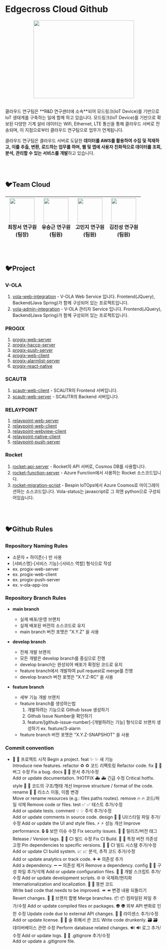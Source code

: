 # Edgecross Cloud Github
<p align="center">
  <img src="https://github.com/edgecross-cloud/.github/assets/96868951/1d192c4d-ad92-4454-bc79-dcc37660cf0e" width="80%" height="250px" />
</p>
<br>
클라우드 연구팀은 **R&D 연구센터에 소속**되어  모드링크(IoT Device)를 기반으로 IoT 생태계를 구축하는 일에 함께 하고 있습니다. 모드링크(IoT Device)를 기반으로 확보된 다양한 기계 설비 데이터는 Wifi, Ethernet, LTE 통신을 통해 클라우드 서버로 전송되며, 이 지점으로부터 클라우드 연구팀으로 업무가 연계됩니다.

클라우드 연구팀은 클라우드 서버로 도달한 **데이터를 AWS를 활용하여 수집 및 적재하고, 이를 추출, 변환, 로드하는 업무를 하며, 웹 및 앱에 사용자 친화적으로 데이터를 조회, 분석, 관리할 수 있는 서비스를 개발**하고 있습니다.

<br></br>
## 🐦Team Cloud 
| <img src="https://github.com/edgecross-cloud/.github/assets/96868951/be26cd16-d3b7-430b-9826-39fa50ea9e94" width="80" height="80" />  <br> 최창서 연구원 <br> (팀장) | <img src="https://github.com/edgecross-cloud/.github/assets/96868951/40df59aa-9943-49a7-bc4e-5853265971f8" width="80" height="80" /> <br> 유승근 연구원 <br> (팀원) | <img src="https://github.com/edgecross-cloud/.github/assets/96868951/18cc7ef1-77e8-43fe-b544-05c9035a5654" width="80" height="80" /> <br> 고민지 연구원 <br> (팀원) | <img src="https://github.com/edgecross-cloud/.github/assets/96868951/2020e122-58df-4b1c-8371-13f5e986d54c" width="80" height="80" /> <br> 김진성 연구원 <br> (팀원) |
|:---:|:---:|:---:|:---:|

<br></br>
## 🐦Project

### V-OLA
1. [vola-web-integration](https://github.com/edgecross-cloud/vola-web-integration) - V-OLA Web Service 입니다. Frontend(JQuery), Backend(Java Spring)가 함께 구성되어 있는 프로젝트입니다.
2. [vola-admin-integration](https://github.com/edgecross-cloud/vola-admin-integration) - V-OLA 관리자 Service 입니다. Frontend(JQuery), Backend(Java Spring)가 함께 구성되어 있는 프로젝트입니다.

### PROGIX
1. [progix-web-server](https://github.com/edgecross-cloud/progix-web-server)
2. [progix-haccp-server](https://github.com/edgecross-cloud/progix-haccp-server)
3. [progix-push-server](https://github.com/edgecross-cloud/progix-push-server)
4. [progix-web-client](https://github.com/edgecross-cloud/progix-web-client)
5. [progix-alarmlist-server](https://github.com/edgecross-cloud/progix-alarmlist-server)
6. [progix-react-native](https://github.com/edgecross-cloud/progix-react-native)

### SCAUTR 
1. [scautr-web-client](https://github.com/edgecross-cloud/scautr-web-server) - SCAUTR의 Frontend 서버입니다.
2. [scautr-web-server](https://github.com/edgecross-cloud/scautr-web-client) - SCAUTR의 Backend 서버입니다. 

### RELAYPOINT
1. [relaypoint-web-server](https://github.com/edgecross-cloud/relaypoint-web-server)
2. [relaypoint-web-client](https://github.com/edgecross-cloud/relaypoint-web-client)
3. [relaypoint-webview-client](https://github.com/edgecross-cloud/relaypoint-web-client)
4. [relaypoint-native-client](https://github.com/edgecross-cloud/relaypoint-native-client)
5. [relaypoint-push-server](https://github.com/edgecross-cloud/relaypoint-push-server)

### Rocket
1. [rocket-api-server](https://github.com/edgecross-cloud/rocket-api-server) - Rocket의 API 서버로, Cosmos DB를 사용합니다.
2. [rocket-function-server](https://github.com/edgecross-cloud/rocket-function-server) - Azure Function에서 사용하는 Rocket 소스코드입니다.
3. [rocket-migration-script](https://github.com/edgecross-cloud/rocket-migration-script) - Bespin IoTOps에서 Azure Cosmos로 마이그레이션하는 소스코드입니다. Vola-status는 javascript로 그 외엔 python으로 구성되어있습니다.

<br></br>
## 🐦Github Rules

### Repository Naming Rules
- 소문자 + 하이픈(-) 만 사용
- [서비스명]-[서비스 기능]-[서비스 역할] 형식으로 작성
- ex. progix-web-server
- ex. progix-web-client
- ex. progix-push-server
- ex. v-ola-app-ios

### Repository Branch Rules
- <b>main branch</b>
  - 실제 배포/운영 브랜치
  - 실제 배포된 버전의 소스코드로 유지
  - main branch 버전 포맷은 "X.Y.Z" 을 사용

- <b>develop branch</b>
  - 전체 개발 브랜치 
  - 모든 개발은 develop branch를 중심으로 진행
  - develop branch는 완성되어 배포가 확정된 코드로 유지
  - feature branch에서 개발하여 pull request로 merge를 진행
  - develop branch 버전 포맷은 "X.Y.Z-RC" 을 사용

- <b>feature branch</b>
  - 세부 기능 개발 브랜치
  - feature branch를 생성하는법
    1. 개발하려는 기능으로 Github Issue 생성하기 
    2. Github Issue Number을 확인하기
    3. feature/[github-issue-number]-[개발하려는 기능] 형식으로 브랜치 생성하기 ex. feature/3-alarm
  - feature branch 버전 포맷은 "X.Y.Z-SNAPSHOT" 을 사용


### Commit convention
- 	🎉	:tada:	프로젝트 시작	Begin a project.
feat	✨	:sparkles:	새 기능	Introduce new features.
refactor	♻️	:recycle:	코드 리팩토링	Refactor code.
fix	🐛	:bug:	버그 수정	Fix a bug.
docs	📝	:memo:	문서 추가/수정	Add or update documentation.
!HOTFIX	🚑	:ambulance:	긴급 수정	Critical hotfix.
style	🎨	:art:	코드의 구조/형태 개선	Improve structure / format of the code.
rename	🚚	:truck:	리소스 이동, 이름 변경	Move or rename resources (e.g.: files paths routes).
remove	🔥	:fire:	코드/파일 삭제	Remove code or files.
test	✅	:white_check_mark:	테스트 추가/수정	Add or update tests.
comment	💡	:bulb:	주석 추가/수정	Add or update comments in source code.
design	💄	:lipstick:	UI/스타일 파일 추가/수정	Add or update the UI and style files.
	⚡️	:zap:	성능 개선	Improve performance.
	🔒	:lock:	보안 이슈 수정	Fix security issues.
	🔖	:bookmark:	릴리즈/버전 태그	Release / Version tags.
	💚	:green_heart:	CI 빌드 수정	Fix CI Build.
	📌	:pushpin:	특정 버전 의존성 고정	Pin dependencies to specific versions.
	👷	:construction_worker:	CI 빌드 시스템 추가/수정	Add or update CI build system.
	📈	:chart_with_upwards_trend:	분석, 추적 코드 추가/수정	Add or update analytics or track code.
	➕	:heavy_plus_sign:	의존성 추가	Add a dependency.
	➖	:heavy_minus_sign:	의존성 제거	Remove a dependency.
config	🔧	:wrench:	구성 파일 추가/삭제	Add or update configuration files.
	🔨	:hammer:	개발 스크립트 추가/수정	Add or update development scripts.
	🌐	:globe_with_meridians:	국제화/현지화	Internationalization and localization.
	💩	:poop:	똥싼 코드	Write bad code that needs to be improved.
	⏪	:rewind:	변경 내용 되돌리기	Revert changes.
	🔀	:twisted_rightwards_arrows:	브랜치 합병	Merge branches.
	📦	:package:	컴파일된 파일 추가/수정	Add or update compiled files or packages.
	👽	:alien:	외부 API 변화로 인한 수정	Update code due to external API changes.
	📄	:page_facing_up:	라이센스 추가/수정	Add or update license.
	🍻	:beers:	술 취해서 쓴 코드	Write code drunkenly.
	🗃	:card_file_box:	데이버베이스 관련 수정	Perform database related changes.
	🔊	:loud_sound:	로그 추가/수정	Add or update logs.
	🙈	:see_no_evil:	.gitignore 추가/수정	Add or update a .gitignore file.
